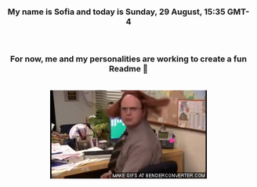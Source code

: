


<div align="center">
<h3 >My name is Sofia and today is Sunday, 29 August, 15:35 GMT-4</h3><br>
<h3 >For now, me and my personalities are working to create a fun Readme 👋
</h3><br>
<img src='img/dwight.gif' alt='working...'/>
</div>
